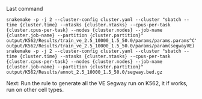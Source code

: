 Last command
```
snakemake -p -j 2 --cluster-config cluster.yaml --cluster "sbatch --time {cluster.time} --ntasks {cluster.ntasks} --cpus-per-task {cluster.cpus-per-task} --nodes {cluster.nodes} --job-name {cluster.job-name} --partition {cluster.partition}" output/K562/Results/train_ve_2.5_10000_1.5_50.0/params/params.params^C" output/K562/Results/train_ve_2.5_10000_1.5_50.0/params/param(segwayVE) snakemake -p -j 2 --cluster-config cluster.yaml --cluster "sbatch --time {cluster.time} --ntasks {cluster.ntasks} --cpus-per-task {cluster.cpus-per-task} --nodes {cluster.nodes} --job-name {cluster.job-name} --partition {cluster.partition}" output/K562/Results/annot_2.5_10000_1.5_50.0/segway.bed.gz
```

Next: Run the rule to generate all the VE Segway run on K562, it if works, run on other cell types.